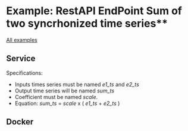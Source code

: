 
# Example: RestAPI EndPoint Sum of two syncrhonized time series** 

[All examples](../README.md)

## Service

Specifications:
 - Inputs times series must be named *e1_ts* and *e2_ts*
 - Output time series will be named *sum_ts*
 - Coefficient must be named *scale*.
 - Equation: *sum_ts* = *scale* x ( *e1_ts* + *e2_ts* )

## Docker
